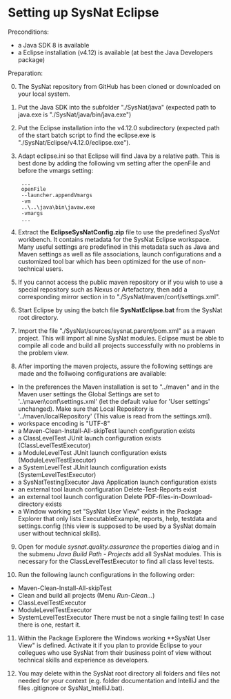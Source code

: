 Setting up SysNat Eclipse
=========================

Preconditions:
- a Java SDK 8 is available
- a Eclipse installation (v4.12) is available (at best the Java Developers package)

Preparation:

0. The SysNat repository from GitHub has been cloned or downloaded on your local system.

1. Put the Java SDK into the subfolder "./SysNat/java" (expected path to java.exe is "./SysNat/java/bin/java.exe")

2. Put the Eclipse installation into the v4.12.0 subdirectory (expected path of the start batch script to find the eclipse.exe is "./SysNat/Eclipse/v4.12.0/eclipse.exe"). 

3. Adapt eclipse.ini so that Eclipse will find Java by a relative path. This is best done by adding the following vm setting after the openFile and before the vmargs setting:

        ...
        openFile
        --launcher.appendVmargs
        -vm
        ..\..\java\bin\javaw.exe
        -vmargs
        ...
                              
4. Extract the **EclipseSysNatConfig.zip** file to use the predefined *SysNat* workbench. It contains metadata for the SysNat Eclipse workspace. Many useful settings are predefined in this metadata such as Java and Maven settings as well as file associations, launch configurations and a customized tool bar which has been optimized for the use of non-technical users.

5. If you cannot access the public maven repository or if you wish to use a special repository such as Nexus or Artefactory, then add a corresponding mirror section in to "./SysNat/maven/conf/settings.xml".

6. Start Eclipse by using the batch file **SysNatEclipse.bat** from the SysNat root directory. 

7. Import the file "./SysNat/sources/sysnat.parent/pom.xml" as a maven project. This will import all nine SysNat modules. Eclipse must be able to compile all code and build all projects successfully with no problems in the problem view.

8. After importing the maven projects, assure the following settings are made and the follwoing configurations are available:
- In the preferences the Maven installation is set to "../maven" and in the Maven user settings the Global Settings are set to '..\maven\conf\settings.xml' (let the default value for 'User settings' unchanged). Make sure that Local Repository is '../maven/localRepository' (This value is read from the settings.xml). 
- workspace encoding is  "UTF-8"
- a Maven-Clean-Install-All-skipTest launch configuration exists
- a ClassLevelTest JUnit launch configuration exists (ClassLevelTestExecutor)
- a ModuleLevelTest JUnit launch configuration exists (ModuleLevelTestExecutor)
- a SystemLevelTest JUnit launch configuration exists (SystemLevelTestExecutor)
- a SysNatTestingExecutor Java Application launch configuration exists
- an external tool launch configuration Delete-Test-Reports exist
- an external tool launch configuration Delete PDF-files-in-Download-directory exists
- a Window working set "SysNat User View" exists in the Package Explorer that only lists ExecutableExample, reports, help, testdata and settings.config (this view is supposed to be used by a SysNat domain user without technical skills).

9. Open for module *sysnat.quality.assurance* the properties dialog and in the submenu *Java Build Path - Projects* add all SysNat modules. This is necessary for the ClassLevelTestExecutor to find all class level tests.

10. Run the following launch configurations in the following order:
- Maven-Clean-Install-All-skipTest 
- Clean and build all projects (Menu *Run-Clean...*)
- ClassLevelTestExecutor 
- ModuleLevelTestExecutor
- SystemLevelTestExecutor 
There must be not a single failing test! In case there is one, restart it.

11. Within the Package Explorere the Windows working **SysNat User View" is defined. Activate it if you plan to provide Eclipse to your collegues who use SysNat from their business point of view without technical skills and experience as developers.

12. You may delete within the SysNat root directory all folders and files not needed for your context (e.g. folder documentation and IntelliJ and the files .gitignore or SysNat_IntelliJ.bat).